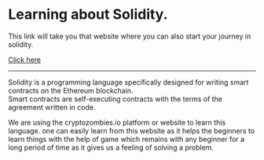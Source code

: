 <h1>
  Learning about Solidity.
</h1>

<p>This link will take you that website where you can also start your journey in solidity.</p>
<a href="https://cryptozombies.io/en/course">Click here</a>
<hr>

<p>
  Solidity is a programming language specifically designed for writing smart contracts on the Ethereum blockchain.
  <br>Smart contracts are self-executing contracts with the terms of the agreement written in code.
</p>

<p>
  We are using the cryptozombies.io platform or website to learn this language.
  one can easily learn from this website as it helps the beginners to learn things with the help of game 
  which remains with any beginner for a long period of time as it gives us a feeling of solving a problem.
</p>
